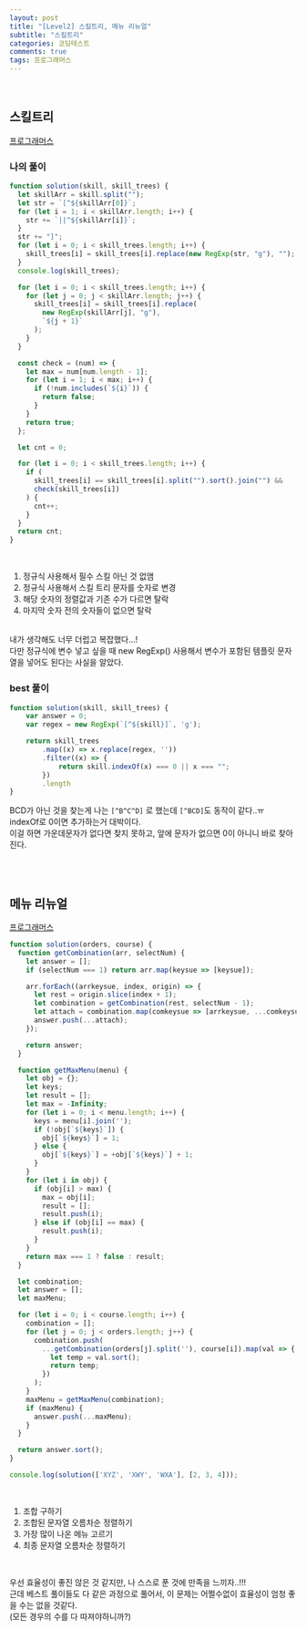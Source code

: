 ```yaml
---
layout: post
title: "[Level2] 스킬트리, 메뉴 리뉴얼"
subtitle: "스킬트리"
categories: 코딩테스트
comments: true
tags: 프로그래머스
---
```



<br>

## 스킬트리

[프로그래머스](https://programmers.co.kr/learn/courses/30/lessons/49993) <br>

### 나의 풀이
```js
function solution(skill, skill_trees) {
  let skillArr = skill.split("");
  let str = `[^${skillArr[0]}`;
  for (let i = 1; i < skillArr.length; i++) {
    str += `||^${skillArr[i]}`;
  }
  str += "]";
  for (let i = 0; i < skill_trees.length; i++) {
    skill_trees[i] = skill_trees[i].replace(new RegExp(str, "g"), "");
  }
  console.log(skill_trees);

  for (let i = 0; i < skill_trees.length; i++) {
    for (let j = 0; j < skillArr.length; j++) {
      skill_trees[i] = skill_trees[i].replace(
        new RegExp(skillArr[j], "g"),
        `${j + 1}`
      );
    }
  }

  const check = (num) => {
    let max = num[num.length - 1];
    for (let i = 1; i < max; i++) {
      if (!num.includes(`${i}`)) {
        return false;
      }
    }
    return true;
  };

  let cnt = 0;

  for (let i = 0; i < skill_trees.length; i++) {
    if (
      skill_trees[i] == skill_trees[i].split("").sort().join("") &&
      check(skill_trees[i])
    ) {
      cnt++;
    }
  }
  return cnt;
}
```

<br>

1. 정규식 사용해서 필수 스킬 아닌 것 없앰
2. 정규식 사용해서 스킬 트리 문자를 숫자로 변경
3. 해당 숫자의 정렬값과 기존 수가 다르면 탈락
4. 마지막 숫자 전의 숫자들이 없으면 탈락

<br>
내가 생각해도 너무 더럽고 복잡했다...!<br>
다만 정규식에 변수 넣고 싶을 때 new RegExp() 사용해서 변수가 포함된 템플릿 문자열을 넣어도 된다는 사실을 알았다.<br>



### best 풀이

```js
function solution(skill, skill_trees) {
    var answer = 0;
    var regex = new RegExp(`[^${skill}]`, 'g');

    return skill_trees
        .map((x) => x.replace(regex, ''))
        .filter((x) => {
            return skill.indexOf(x) === 0 || x === "";
        })
        .length
}

```

BCD가 아닌 것을 찾는게 나는 `[^B^C^D]` 로 했는데 `[^BCD]`도 동작이 같다..ㅠ<br>
indexOf로 0이면 추가하는거 대박이다.<br>
이걸 하면 가운데문자가 없다면 찾지 못하고, 앞에 문자가 없으면 0이 아니니 바로 찾아진다.<br>

<br><br>

## 메뉴 리뉴얼

[프로그래머스](https://programmers.co.kr/learn/courses/30/lessons/72411) <br>

```js
function solution(orders, course) {
  function getCombination(arr, selectNum) {
    let answer = [];
    if (selectNum === 1) return arr.map(keysue => [keysue]);

    arr.forEach((arrkeysue, index, origin) => {
      let rest = origin.slice(index + 1);
      let combination = getCombination(rest, selectNum - 1);
      let attach = combination.map(comkeysue => [arrkeysue, ...comkeysue]);
      answer.push(...attach);
    });

    return answer;
  }

  function getMaxMenu(menu) {
    let obj = {};
    let keys;
    let result = [];
    let max = -Infinity;
    for (let i = 0; i < menu.length; i++) {
      keys = menu[i].join('');
      if (!obj[`${keys}`]) {
        obj[`${keys}`] = 1;
      } else {
        obj[`${keys}`] = +obj[`${keys}`] + 1;
      }
    }
    for (let i in obj) {
      if (obj[i] > max) {
        max = obj[i];
        result = [];
        result.push(i);
      } else if (obj[i] == max) {
        result.push(i);
      }
    }
    return max === 1 ? false : result;
  }

  let combination;
  let answer = [];
  let maxMenu;

  for (let i = 0; i < course.length; i++) {
    combination = [];
    for (let j = 0; j < orders.length; j++) {
      combination.push(
        ...getCombination(orders[j].split(''), course[i]).map(val => {
          let temp = val.sort();
          return temp;
        })
      );
    }
    maxMenu = getMaxMenu(combination);
    if (maxMenu) {
      answer.push(...maxMenu);
    }
  }

  return answer.sort();
}

console.log(solution(['XYZ', 'XWY', 'WXA'], [2, 3, 4]));

```

<br>

1. 조합 구하기
2. 조합된 문자열 오름차순 정렬하기
3. 가장 많이 나온 메뉴 고르기
4. 최종 문자열 오름차순 정렬하기

<br>

우선 효율성이 좋진 않은 것 같지만, 나 스스로 푼 것에 만족을 느끼자..!!!<br>
근데 베스트 풀이들도 다 같은 과정으로 풀어서, 이 문제는 어쩔수없이 효율성이 엄청 좋을 수는 없을 것같다.<br>
(모든 경우의 수를 다 따져야하니까?)<br>

